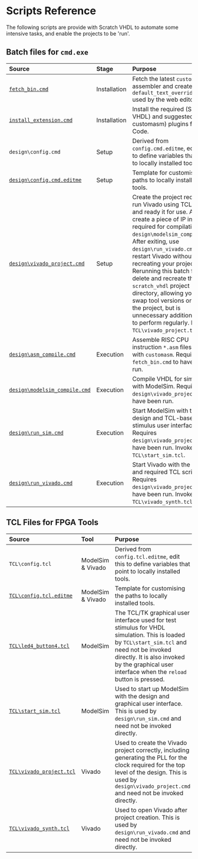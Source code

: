 # Scripts Reference

The following scripts are provide with Scratch VHDL to automate some intensive tasks, and enable the projects to be 'run'.

## Batch files for `cmd.exe`

| Source | Stage | Purpose |
|:-------|:------|:--------|
| [`fetch_bin.cmd`](https://github.com/house-of-abbey/scratch_vhdl/blob/main/fetch_bin.cmd) | Installation | Fetch the latest `customasm` assembler and create `default_text_override.js` used by the web editor.|
| [`install_extension.cmd`](https://github.com/house-of-abbey/scratch_vhdl/blob/main/install_extension.cmd) | Installation | Install the required (Scratch VHDL) and suggested (VHDL, customasm) plugins for VS Code.|
| `design\config.cmd` | Setup | Derived from `config.cmd.editme`, edit this to define variables that point to locally installed tools. |
| [`design\config.cmd.editme`](https://github.com/house-of-abbey/scratch_vhdl/blob/main/design/config.cmd.editme) | Setup | Template for customising the paths to locally installed tools. |
| [`design\vivado_project.cmd`](https://github.com/house-of-abbey/scratch_vhdl/blob/main/design/vivado_project.cmd) | Setup | Create the project required to run Vivado using TCL scripts, and ready it for use. Also create a piece of IP in Vivado required for compilation with `design\modelsim_compile.cmd`. After exiting, use `design\run_vivado.cmd` to restart Vivado without recreating your project. Rerunning this batch file will delete and recreate the `scratch_vhdl` project directory, allowing you to swap tool versions or reset the project, but is unnecessary additional work to perform regularly. Invokes `TCL\vivado_project.tcl`. |
| [`design\asm_compile.cmd`](https://github.com/house-of-abbey/scratch_vhdl/blob/main/design/asm_compile.cmd) | Execution | Assemble RISC CPU instruction `*.asm` files to `*.o` with `customasm`. Requires `fetch_bin.cmd` to have been run. |
| [`design\modelsim_compile.cmd`](https://github.com/house-of-abbey/scratch_vhdl/blob/main/design/modelsim_compile.cmd) | Execution | Compile VHDL for simulation with ModelSim. Requires `design\vivado_project.cmd` to have been run. |
| [`design\run_sim.cmd`](https://github.com/house-of-abbey/scratch_vhdl/blob/main/design/run_sim.cmd) | Execution | Start ModelSim with the design and TCL-base stimulus user interface. Requires `design\vivado_project.cmd` to have been run. Invokes `TCL\start_sim.tcl`. |
| [`design\run_vivado.cmd`](https://github.com/house-of-abbey/scratch_vhdl/blob/main/design/run_vivado.cmd) | Execution | Start Vivado with the design and required TCL scripts. Requires `design\vivado_project.cmd` to have been run. Invokes `TCL\vivado_synth.tcl`. |

## TCL Files for FPGA Tools

| Source | Tool | Purpose |
|:-------|:-----|:--------|
| `TCL\config.tcl` | ModelSim & Vivado | Derived from `config.tcl.editme`, edit this to define variables that point to locally installed tools. |
| [`TCL\config.tcl.editme`](https://github.com/house-of-abbey/scratch_vhdl/blob/main/TCL/config.tcl.editme) | ModelSim & Vivado | Template for customising the paths to locally installed tools. |
| [`TCL\led4_button4.tcl`](https://github.com/house-of-abbey/scratch_vhdl/blob/main/TCL/led4_button4.tcl) | ModelSim | The TCL/TK graphical user interface used for test stimulus for VHDL simulation. This is loaded by `TCL\start_sim.tcl` and need not be invoked directly. It is also invoked by the graphical user interface when the `reload` button is pressed. |
| [`TCL\start_sim.tcl`](https://github.com/house-of-abbey/scratch_vhdl/blob/main/TCL/start_sim.tcl) | ModelSim | Used to start up ModelSim with the design and graphical user interface. This is used by `design\run_sim.cmd` and need not be invoked directly. |
| [`TCL\vivado_project.tcl`](https://github.com/house-of-abbey/scratch_vhdl/blob/main/TCL/vivado_project.tcl) | Vivado | Used to create the Vivado project correctly, including generating the PLL for the clock required for the top level of the design. This is used by `design\vivado_project.cmd` and need not be invoked directly. |
| [`TCL\vivado_synth.tcl`](https://github.com/house-of-abbey/scratch_vhdl/blob/main/TCL/vivado_synth.tcl) | Vivado | Used to open Vivado after project creation. This is used by `design\run_vivado.cmd` and need not be invoked directly. |
